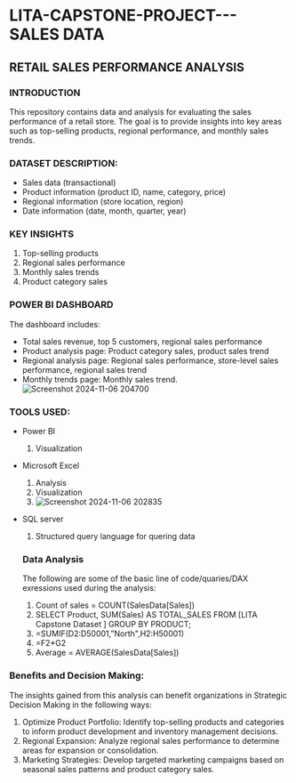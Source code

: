# LITA-CAPSTONE-PROJECT--- SALES DATA

## RETAIL SALES PERFORMANCE ANALYSIS

### INTRODUCTION
This repository contains data and analysis for evaluating the sales performance of a retail store. The goal is to provide insights into key areas such as top-selling products, regional performance, and monthly sales trends.

### DATASET DESCRIPTION:

- Sales data (transactional)
- Product information (product ID, name, category, price)
- Regional information (store location, region)
- Date information (date, month, quarter, year)

### KEY INSIGHTS
1. Top-selling products
2. Regional sales performance
3. Monthly sales trends
4. Product category sales


### POWER BI DASHBOARD

The dashboard includes:

- Total sales revenue, top 5 customers, regional sales performance
- Product analysis page: Product category sales, product sales trend
- Regional analysis page: Regional sales performance, store-level sales performance, regional sales trend
- Monthly trends page: Monthly sales trend.
  ![Screenshot 2024-11-06 204700](https://github.com/user-attachments/assets/27bee4ba-646b-4714-b61f-59fd18c4dde4)

### TOOLS USED:
- Power BI
  1. Visualization
- Microsoft Excel
  1. Analysis
  2. Visualization
  3. ![Screenshot 2024-11-06 202835](https://github.com/user-attachments/assets/8c89bd07-e986-4508-9c61-99bef0f4251d)
- SQL server
  1. Structured query language for quering data

  ### Data Analysis
  The following are some of the basic line of code/quaries/DAX exressions used during the analysis:
   1. Count of sales = COUNT(SalesData[Sales])
   2. SELECT
      Product,
      SUM(Sales) AS TOTAL_SALES
      FROM
      [LITA Capstone Dataset ]
      GROUP BY 
      PRODUCT;
  3. =SUMIF(D2:D50001,"North",H2:H50001)
  4. =F2*G2
  5. Average = AVERAGE(SalesData[Sales])
 

### Benefits and Decision Making:

The insights gained from this analysis can benefit organizations in Strategic Decision Making in the following ways:

1. Optimize Product Portfolio: Identify top-selling products and categories to inform product development and inventory management decisions.
2. Regional Expansion: Analyze regional sales performance to determine areas for expansion or consolidation.
3. Marketing Strategies: Develop targeted marketing campaigns based on seasonal sales patterns and product category sales.

